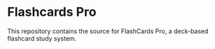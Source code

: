 # Flashcards Pro

This repository contains the source for FlashCards Pro, a deck-based flashcard study system.

